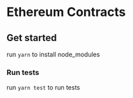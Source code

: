 # Ethereum Contracts

## Get started

run `yarn` to install node_modules

### Run tests

run `yarn test` to run tests